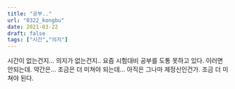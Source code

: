 ```yaml
---
title: "공부.."
url: "0322_kongbu"
date: 2021-03-22
draft: false
tags: ["시간","의지"]
---
```

시간이 없는건지... 의지가 없는건지.. 요즘 시험대비 공부를 도통 못하고 있다. 이러면 안되는데. 약간은... 조금은 더 미쳐야 되는데... 아직은 그나마 제정신인건가. 조금 더 미쳐야 된다.

